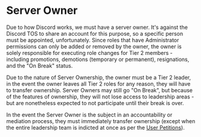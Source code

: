 # Server Owner

Due to how Discord works, we must have a server owner. It's against the Discord TOS to share an account for this purpose, so a specific person must be appointed, unfortunately. Since roles that have Administrator permissions can only be added or removed by the owner, the owner is solely responsible for executing role changes for Tier 2 members - including promotions, demotions (temporary or permanent), resignations, and the "On Break" status.

Due to the nature of Server Ownership, the owner must be a Tier 2 leader, in the event the owner leaves all Tier 2 roles for any reason, they will have to transfer ownership. Server Owners may still go "On Break", but because of the features of ownership, they will not lose access to leadership areas - but are nonetheless expected to not participate until their break is over.

In the event the Server Owner is the subject in an accountability or mediation process, they must immediately transfer ownership (except when the entire leadership team is indicted at once as per the [User Petitions](../../../03-Policy/15-External-Checks.md)).